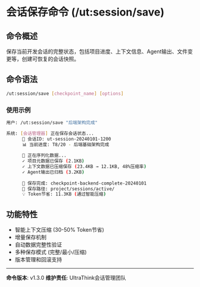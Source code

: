 # 会话保存命令 (/ut:session/save)

## 命令概述
保存当前开发会话的完整状态，包括项目进度、上下文信息、Agent输出、文件变更等，创建可恢复的会话快照。

## 命令语法
```bash
/ut:session/save [checkpoint_name] [options]
```

### 使用示例
```bash
用户: /ut:session/save "后端架构完成"

系统: [会话管理器] 正在保存会话状态...
      📍 会话ID: ut-session-20240101-1200
      📊 当前进度: T8/20 - 后端基础架构完成
      
      💾 正在序列化数据...
      ✓ 项目元数据已保存 (2.1KB)
      ✓ 上下文数据已压缩保存 (23.4KB → 12.1KB, 48%压缩率)
      ✓ Agent输出已归档 (3.2KB)
      
      🎯 保存完成: checkpoint-backend-complete-20240101
      📁 保存路径: project/sessions/active/
      💡 Token节省: 11.3KB (通过智能压缩)
```

## 功能特性
- 智能上下文压缩 (30-50% Token节省)
- 增量保存机制
- 自动数据完整性验证
- 多种保存模式 (完整/最小/压缩)
- 版本管理和回滚支持

---
**命令版本**: v1.3.0
**维护责任**: UltraThink会话管理团队

